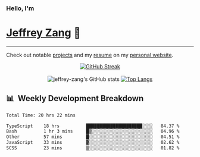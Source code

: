 
### Hello, I'm 
# [Jeffrey Zang](https://www.linkedin.com/in/jeffreyzang/) 🦀

---

Check out notable [projects](https://jeffz.dev/projects) and my [resume](https://jeffz.dev/resume) on my [personal website](https://jeffz.dev/).

<div align = 'center'>

[![GitHub Streak](https://github-readme-streak-stats.herokuapp.com/?user=jeffrey-zang&theme=tokyonight)](https://git.io/streak-stats)
<br></br>
![jeffrey-zang's GitHub stats](https://github-readme-stats.vercel.app/api?username=jeffrey-zang&show_icons=true&theme=tokyonight&hide_rank=true&hide=stars) 
[![Top Langs](https://github-readme-stats.vercel.app/api/top-langs/?username=jeffrey-zang&hide=ShaderLab,HLSL&layout=compact&theme=tokyonight)](https://github.com/anuraghazra/github-readme-stats)

</div>

## 📊 &nbsp;Weekly Development Breakdown
<!--START_SECTION:waka-->

```txt
Total Time: 20 hrs 22 mins

TypeScript    18 hrs          █████████████████████░░░░   84.37 %
Bash          1 hr 3 mins     █▒░░░░░░░░░░░░░░░░░░░░░░░   04.96 %
Other         57 mins         █░░░░░░░░░░░░░░░░░░░░░░░░   04.51 %
JavaScript    33 mins         ▓░░░░░░░░░░░░░░░░░░░░░░░░   02.62 %
SCSS          23 mins         ▒░░░░░░░░░░░░░░░░░░░░░░░░   01.82 %
```

<!--END_SECTION:waka-->

